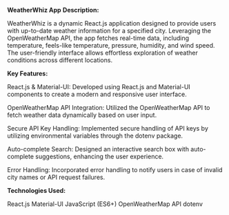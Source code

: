 **WeatherWhiz App**
**Description:**

WeatherWhiz is a dynamic React.js application designed to provide users with up-to-date weather information for a specified city. Leveraging the OpenWeatherMap API, the app fetches real-time data, including temperature, feels-like temperature, pressure, humidity, and wind speed. The user-friendly interface allows effortless exploration of weather conditions across different locations.

**Key Features:**

React.js & Material-UI: Developed using React.js and Material-UI components to create a modern and responsive user interface.

OpenWeatherMap API Integration: Utilized the OpenWeatherMap API to fetch weather data dynamically based on user input.

Secure API Key Handling: Implemented secure handling of API keys by utilizing environmental variables through the dotenv package.

Auto-complete Search: Designed an interactive search box with auto-complete suggestions, enhancing the user experience.

Error Handling: Incorporated error handling to notify users in case of invalid city names or API request failures.

**Technologies Used:**

React.js
Material-UI
JavaScript (ES6+)
OpenWeatherMap API
dotenv
